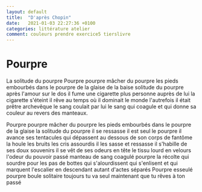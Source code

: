 ```yaml
---
layout: default
title:  "D'après Chopin"
date:   2021-01-03 22:27:36 +0100
categories: littérature atelier
comment: couleurs prendre exercice5 tierslivre
---
```


# Pourpre

La solitude du pourpre
Pourpre pourpre mâcher du pourpre les pieds embourbés dans le pourpre de la glaise de la baise solitude du pourpre après l'amour sur le dos il fume une cigarette plus personne auprès de lui la cigarette s'éteint il rêve au temps où il dominait le monde l'autrefois il était prêtre archevêque le sang coulait par lui le sang qui coagule et qui donne sa couleur au revers des manteaux.

Pourpre pourpre mâcher du pourpre les pieds embourbés dans le pourpre de la glaise la solitude du pourpre il se ressasse il est seul le pourpre il avance ses tentacules qui dépassent au dessous de son corps de fantôme la houle les bruits les cris assourdis il les sasse et ressasse il s'habille de ses doux souvenirs il se vêt de ses odeurs en tête le tissu lourd en velours l'odeur du pouvoir passé manteau de sang coagulé pourpre la récolte qui sourdre pour les pas de bottes qui s'alourdissent qui s'enlisent et qui marquent l'escalier en descendant autant d'actes séparés Pourpre esseulé pourpre boule solitaire toujours tu va seul maintenant que tu rêves à ton passé 
